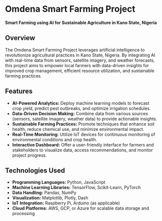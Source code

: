 # Omdena Smart Farming Project

**Smart Farming using AI for Sustainable Agriculture in Kano State, Nigeria**

## Overview
The Omdena Smart Farming Project leverages artificial intelligence to revolutionize agricultural practices in Kano State, Nigeria. By integrating AI with real-time data from sensors, satellite imagery, and weather forecasts, this project aims to empower local farmers with data-driven insights for improved crop management, efficient resource utilization, and sustainable farming practices.

## Features
- **AI-Powered Analytics:** Deploy machine learning models to forecast crop yield, predict pest outbreaks, and optimize irrigation schedules.
- **Data-Driven Decision Making:** Combine data from various sources (sensors, satellite imagery, weather data) to provide actionable insights.
- **Sustainable Farming Practices:** Promote techniques that enhance soil health, reduce chemical use, and minimize environmental impact.
- **Real-Time Monitoring:** Utilize IoT devices for continuous monitoring of environmental conditions and crop health.
- **Interactive Dashboard:** Offer a user-friendly interface for farmers and stakeholders to visualize data, access recommendations, and monitor project progress.

## Technologies Used
- **Programming Languages:** Python, JavaScript
- **Machine Learning Libraries:** TensorFlow, Scikit-Learn, PyTorch
- **Data Handling:** Pandas, NumPy
- **Visualization:** Matplotlib, Plotly, Dash
- **IoT Integration:** Raspberry Pi, Arduino (as applicable)
- **Cloud Platforms:** AWS, GCP, or Azure for scalable data storage and processing
